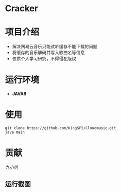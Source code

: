 # Cracker

# 项目介绍
* 解决网易云音乐只能试听缓存不能下载的问题
* 将缓存的音乐解码并写入歌曲名等信息
* 仅供个人学习研究，不得侵犯版权

# 运行环境
- **JAVA8**

# 使用

```
git clone https://github.com/KingSF5/Cloudmusic.git
java main
```

# 贡献

*九小组*

## 运行截图

